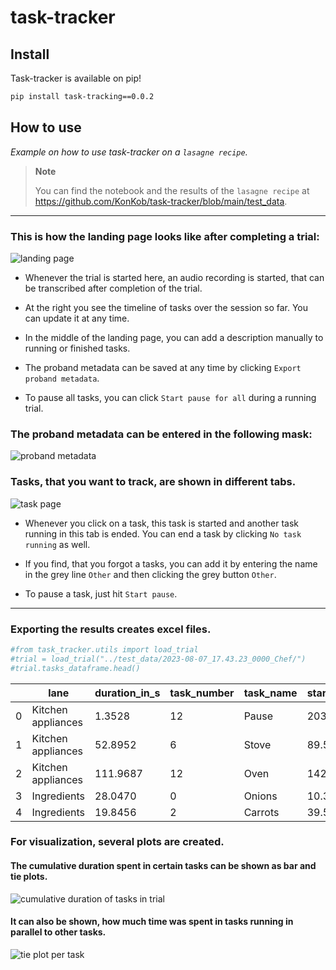 # task-tracker

<!-- WARNING: THIS FILE WAS AUTOGENERATED! DO NOT EDIT! -->

## Install

Task-tracker is available on pip!

``` sh
pip install task-tracking==0.0.2
```

## How to use

*Example on how to use task-tracker on a `lasagne recipe`.*

<div>

> **Note**
>
> You can find the notebook and the results of the `lasagne recipe` at
> <https://github.com/KonKob/task-tracker/blob/main/test_data>.

</div>

------------------------------------------------------------------------

### This is how the landing page looks like after completing a trial:

![landing
page](https://github.com/KonKob/task-tracker/blob/main/media/landing_page.png?raw=true)

- Whenever the trial is started here, an audio recording is started,
  that can be transcribed after completion of the trial.

- At the right you see the timeline of tasks over the session so far.
  You can update it at any time.

- In the middle of the landing page, you can add a description manually
  to running or finished tasks.

- The proband metadata can be saved at any time by clicking
  `Export proband metadata`.

- To pause all tasks, you can click `Start pause for all` during a
  running trial.

### The proband metadata can be entered in the following mask:

![proband
metadata](https://github.com/KonKob/task-tracker/blob/main/media/proband_metadata.png?raw=true)

### Tasks, that you want to track, are shown in different tabs.

![task
page](https://github.com/KonKob/task-tracker/blob/main/media/task_page.png?raw=true)

- Whenever you click on a task, this task is started and another task
  running in this tab is ended. You can end a task by clicking
  `No task running` as well.

- If you find, that you forgot a tasks, you can add it by entering the
  name in the grey line `Other` and then clicking the grey button
  `Other`.

- To pause a task, just hit `Start pause`.

------------------------------------------------------------------------

### Exporting the results creates excel files.

``` python
#from task_tracker.utils import load_trial
#trial = load_trial("../test_data/2023-08-07_17.43.23_0000_Chef/")
#trial.tasks_dataframe.head()
```

<div>
<style scoped>
    .dataframe tbody tr th:only-of-type {
        vertical-align: middle;
    }
&#10;    .dataframe tbody tr th {
        vertical-align: top;
    }
&#10;    .dataframe thead th {
        text-align: right;
    }
</style>

|     | lane               | duration_in_s | task_number | task_name | start_time | end_time | description_0 |
|-----|--------------------|---------------|-------------|-----------|------------|----------|---------------|
| 0   | Kitchen appliances | 1.3528        | 12          | Pause     | 203.6099   | 204.9627 | 220°C         |
| 1   | Kitchen appliances | 52.8952       | 6           | Stove     | 89.5415    | 142.4367 | NaN           |
| 2   | Kitchen appliances | 111.9687      | 12          | Oven      | 142.4370   | 255.7585 | 220°C         |
| 3   | Ingredients        | 28.0470       | 0           | Onions    | 10.3749    | 38.4219  | NaN           |
| 4   | Ingredients        | 19.8456       | 2           | Carrots   | 39.5850    | 59.4306  | NaN           |

</div>

### For visualization, several plots are created.

#### The cumulative duration spent in certain tasks can be shown as bar and tie plots.

![cumulative duration of tasks in
trial](https://github.com/KonKob/task-tracker/blob/main/test_data/2023-08-07_17.43.23_0000_Chef/2023-08-07_17.47.39_cumulative_tie_plots.png?raw=true)

#### It can also be shown, how much time was spent in tasks running in parallel to other tasks.

![tie plot per
task](https://github.com/KonKob/task-tracker/blob/main/test_data/2023-08-07_17.43.23_0000_Chef/2023-08-07_17.47.39_pie_plots_per_lane.png?raw=true)
